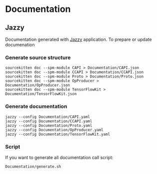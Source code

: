 # Documentation

## Jazzy
Documentation generated with [Jazzy](https://github.com/realm/jazzy) application.
To prepare or update documenation

### Generate source structure

```
sourcekitten doc --spm-module CAPI > Documentation/CAPI.json
sourcekitten doc --spm-module CCAPI > Documentation/CCAPI.json
sourcekitten doc --spm-module Proto > Documentation/Proto.json
sourcekitten doc --spm-module OpProducer > Documentation/OpProducer.json
sourcekitten doc --spm-module TensorFlowKit > Documentation/TensorFlowKit.json
```

### Generate documentation
```
jazzy --config Documentation/CAPI.yaml
jazzy --config Documentation/CCAPI.yaml
jazzy --config Documentation/Proto.yaml
jazzy --config Documentation/OpProducer.yaml
jazzy --config Documentation/TensorFlowKit.yaml

```
### Script
If you want to generate all documentation call script:
```
Documentation/generate.sh
```
